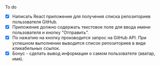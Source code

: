 To do
- [x] Написать React приложение для получения списка репозиториев пользователя GitHub.
- [x] Приложение должно содержать текстовое поле для ввода имени пользователя и кнопку "Отправить".
- [x] По нажатию на кнопку производится запрос на GitHub API. При успешном выполнении выводится список репозиториев в виде кликабельных ссылок.
- [x] Бонус - сделать вывод информации о самом пользователе (аватар, имя).